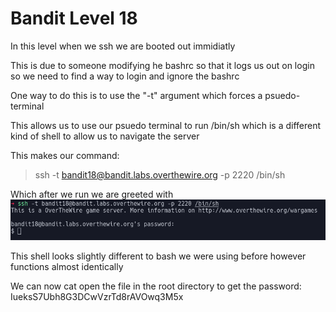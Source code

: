 # Bandit Level 18

In this level when we ssh we are booted out immidiatly

This is due to someone modifying he bashrc so that it logs us out on login so we need to find a way to login and ignore the bashrc

One way to do this is to use the "-t" argument which forces a psuedo-terminal

This allows us to use our psuedo terminal to run /bin/sh which is a different kind of shell to allow us to navigate the server

 This makes our command:
 > ssh -t bandit18@bandit.labs.overthewire.org -p 2220 /bin/sh

 Which after we run we are greeted with
![e15268ab.png](../src/e15268ab.png)

This shell looks slightly different to bash we were using before however functions almost identically

We can now cat open the file in the root directory to get the password: IueksS7Ubh8G3DCwVzrTd8rAVOwq3M5x
